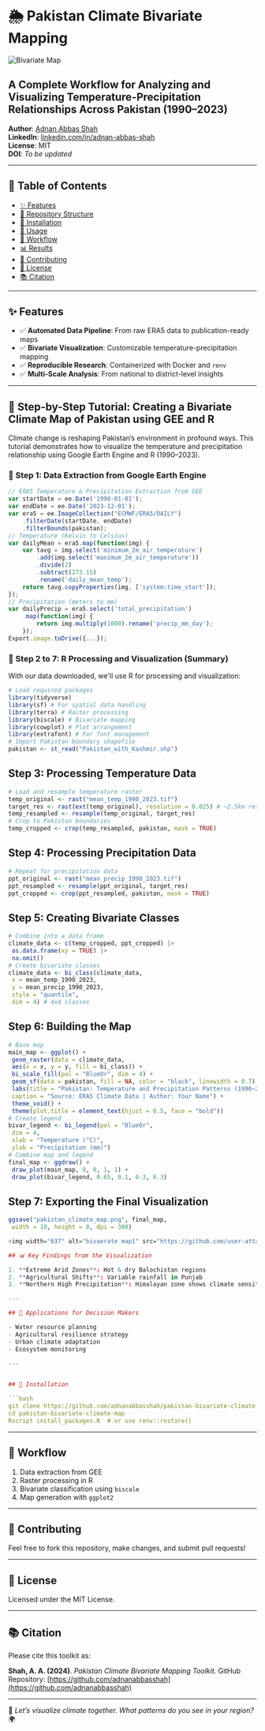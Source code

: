 
# 🌦️ Pakistan Climate Bivariate Mapping 


![Bivariate Map](<img width="637" alt="bivaerate map1" src="https://github.com/user-attachments/assets/579beaf9-c776-48ae-8b93-2c13a1430f09" />)


## A Complete Workflow for Analyzing and Visualizing Temperature-Precipitation Relationships Across Pakistan (1990–2023)

**Author**: [Adnan Abbas Shah](https://github.com/adnanabbasshah)  
**LinkedIn**: [linkedin.com/in/adnan-abbas-shah](https://www.linkedin.com/in/adnan-abbas-shah/)  
**License**: MIT  
**DOI**: _To be updated_  

---

## 📌 Table of Contents

- [✨ Features](#-features)  
- [📁 Repository Structure](#-repository-structure)  
- [💾 Installation](#-installation)  
- [🚀 Usage](#-usage)  
- [🔄 Workflow](#-workflow)  
- [📊 Results](#-results)  
- [🤝 Contributing](#-contributing)  
- [🧾 License](#-license)  
- [📚 Citation](#-citation)  

---

## ✨ Features

- ✅ **Automated Data Pipeline**: From raw ERA5 data to publication-ready maps  
- ✅ **Bivariate Visualization**: Customizable temperature-precipitation mapping  
- ✅ **Reproducible Research**: Containerized with Docker and `renv`  
- ✅ **Multi-Scale Analysis**: From national to district-level insights  

---

## 🚀 Step-by-Step Tutorial: Creating a Bivariate Climate Map of Pakistan using GEE and R

Climate change is reshaping Pakistan’s environment in profound ways. This tutorial demonstrates how to visualize the temperature and precipitation relationship using Google Earth Engine and R (1990–2023).

### 🔹 Step 1: Data Extraction from Google Earth Engine
```javascript
// ERA5 Temperature & Precipitation Extraction from GEE
var startDate = ee.Date('1990-01-01');
var endDate = ee.Date('2023-12-01');
var era5 = ee.ImageCollection("ECMWF/ERA5/DAILY")
    .filterDate(startDate, endDate)
    .filterBounds(pakistan);
// Temperature (Kelvin to Celsius)
var dailyMean = era5.map(function(img) {
    var tavg = img.select('minimum_2m_air_temperature')
        .add(img.select('maximum_2m_air_temperature'))
        .divide(2)
        .subtract(273.15)
        .rename('daily_mean_temp');
    return tavg.copyProperties(img, ['system:time_start']);
});
// Precipitation (meters to mm)
var dailyPrecip = era5.select('total_precipitation')
    .map(function(img) {
        return img.multiply(1000).rename('precip_mm_day');
    });
Export.image.toDrive({...});
```

### 🔹 Step 2 to 7: R Processing and Visualization (Summary)

With our data downloaded, we'll use R for processing and visualization:
```r
# Load required packages
library(tidyverse)
library(sf) # For spatial data handling
library(terra) # Raster processing
library(biscale) # Bivariate mapping
library(cowplot) # Plot arrangement
library(extrafont) # For font management
# Import Pakistan boundary shapefile
pakistan <- st_read("Pakistan_with_Kashmir.shp")
```
## Step 3: Processing Temperature Data
```r
# Load and resample temperature raster
temp_original <- rast("mean_temp_1990_2023.tif")
target_res <- rast(ext(temp_original), resolution = 0.025) # ~2.5km resolution
temp_resampled <- resample(temp_original, target_res)
# Crop to Pakistan boundaries
temp_cropped <- crop(temp_resampled, pakistan, mask = TRUE)
```
## Step 4: Processing Precipitation Data
```r
# Repeat for precipitation data
ppt_original <- rast("mean_precip_1990_2023.tif")
ppt_resampled <- resample(ppt_original, target_res)
ppt_cropped <- crop(ppt_resampled, pakistan, mask = TRUE)
```
## Step 5: Creating Bivariate Classes
```r
# Combine into a data frame
climate_data <- c(temp_cropped, ppt_cropped) |>
 as.data.frame(xy = TRUE) |>
 na.omit()
# Create bivariate classes
climate_data <- bi_class(climate_data,
 x = mean_temp_1990_2023, 
 y = mean_precip_1990_2023,
 style = "quantile", 
 dim = 4) # 4x4 classes
```
## Step 6: Building the Map
```r
# Base map
main_map <- ggplot() +
 geom_raster(data = climate_data, 
 aes(x = x, y = y, fill = bi_class)) +
 bi_scale_fill(pal = "BlueOr", dim = 4) +
 geom_sf(data = pakistan, fill = NA, color = "black", linewidth = 0.7) +
 labs(title = "Pakistan: Temperature and Precipitation Patterns (1990–2023)",
 caption = "Source: ERA5 Climate Data | Author: Your Name") +
 theme_void() +
 theme(plot.title = element_text(hjust = 0.5, face = "bold"))
# Create legend
bivar_legend <- bi_legend(pal = "BlueOr",
 dim = 4,
 xlab = "Temperature (°C)",
 ylab = "Precipitation (mm)")
# Combine map and legend
final_map <- ggdraw() +
 draw_plot(main_map, 0, 0, 1, 1) +
 draw_plot(bivar_legend, 0.65, 0.1, 0.3, 0.3)
```
## Step 7: Exporting the Final Visualization
```r
ggsave("pakistan_climate_map.png", final_map, 
 width = 10, height = 8, dpi = 300)

<img width="637" alt="bivaerate map1" src="https://github.com/user-attachments/assets/3f4cba6a-2d7c-4dbf-a6bd-615b134c7d0f" />

## 📊 Key Findings from the Visualization

1. **Extreme Arid Zones**: Hot & dry Balochistan regions  
2. **Agricultural Shifts**: Variable rainfall in Punjab  
3. **Northern High Precipitation**: Himalayan zone shows climate sensitivity  

---

## 🧠 Applications for Decision Makers

- Water resource planning  
- Agricultural resilience strategy  
- Urban climate adaptation  
- Ecosystem monitoring  

---


## 💾 Installation

```bash
git clone https://github.com/adnanabbasshah/pakistan-bivariate-climate-map.git
cd pakistan-bivariate-climate-map
Rscript install_packages.R  # or use renv::restore()
```

---

## 🔄 Workflow

1. Data extraction from GEE  
2. Raster processing in R  
3. Bivariate classification using `biscale`  
4. Map generation with `ggplot2`  

---

## 🤝 Contributing

Feel free to fork this repository, make changes, and submit pull requests!

---

## 🧾 License

Licensed under the MIT License.

---

## 📚 Citation

Please cite this toolkit as:

**Shah, A. A. (2024)**. *Pakistan Climate Bivariate Mapping Toolkit*. GitHub Repository: [https://github.com/adnanabbasshah](https://github.com/adnanabbasshah)

---

📍 _Let’s visualize climate together. What patterns do you see in your region?_ 🌍
